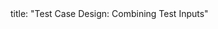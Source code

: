 <frontmatter>
title: "Test Case Design: Combining Test Inputs"
</frontmatter>

<include src="navbar.md" boilerplate />

<include src="container-inPage-asFlat.md" boilerplate />